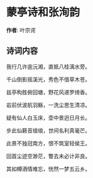 # 蒙亭诗和张洵韵

**作者**: 叶宗谔

## 诗词内容

我行几许逾沅湘，直抵八桂漓水旁。

千山倒影摇溪光，秀色不借草木苍。

兹亭构胜俯回塘，野花风递罗绮香。

岩前伏波航羽觞，一洗尘思生清凉。

疑有仙人白玉床，壶中景迥日月长。

步此仙籁音琅琅，世间名利真毫芒。

此景不独冠南方，恨不筑室轻侯王。

回首尘迹空渺茫，瞥去未必计非良。

其如樽酒情难忘，恍然一梦五云乡。

